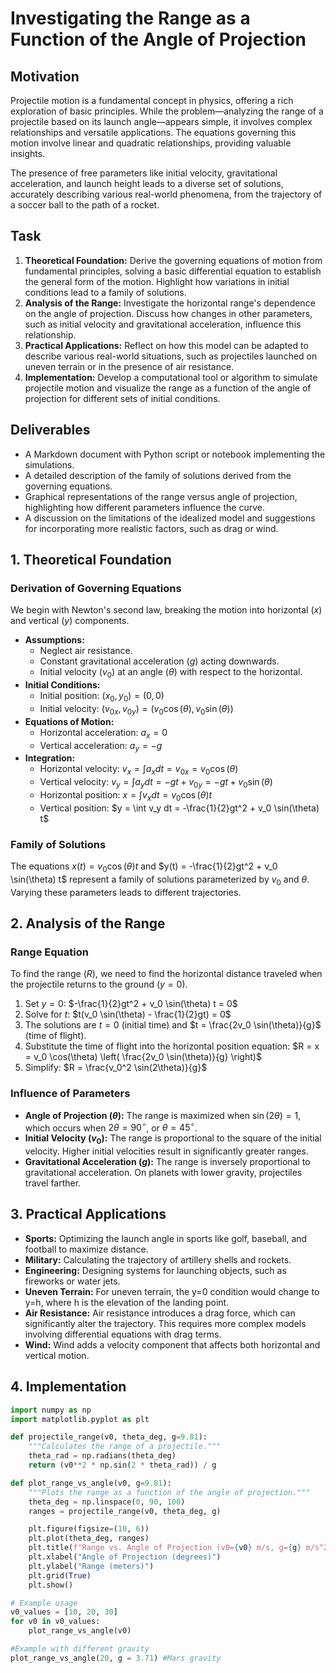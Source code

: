 # Investigating the Range as a Function of the Angle of Projection

## Motivation

Projectile motion is a fundamental concept in physics, offering a rich exploration of basic principles. While the problem—analyzing the range of a projectile based on its launch angle—appears simple, it involves complex relationships and versatile applications. The equations governing this motion involve linear and quadratic relationships, providing valuable insights.

The presence of free parameters like initial velocity, gravitational acceleration, and launch height leads to a diverse set of solutions, accurately describing various real-world phenomena, from the trajectory of a soccer ball to the path of a rocket.

## Task

1.  **Theoretical Foundation:** Derive the governing equations of motion from fundamental principles, solving a basic differential equation to establish the general form of the motion. Highlight how variations in initial conditions lead to a family of solutions.
2.  **Analysis of the Range:** Investigate the horizontal range's dependence on the angle of projection. Discuss how changes in other parameters, such as initial velocity and gravitational acceleration, influence this relationship.
3.  **Practical Applications:** Reflect on how this model can be adapted to describe various real-world situations, such as projectiles launched on uneven terrain or in the presence of air resistance.
4.  **Implementation:** Develop a computational tool or algorithm to simulate projectile motion and visualize the range as a function of the angle of projection for different sets of initial conditions.

## Deliverables

* A Markdown document with Python script or notebook implementing the simulations.
* A detailed description of the family of solutions derived from the governing equations.
* Graphical representations of the range versus angle of projection, highlighting how different parameters influence the curve.
* A discussion on the limitations of the idealized model and suggestions for incorporating more realistic factors, such as drag or wind.

## 1. Theoretical Foundation

### Derivation of Governing Equations

We begin with Newton's second law, breaking the motion into horizontal ($x$) and vertical ($y$) components.

* **Assumptions:**
    * Neglect air resistance.
    * Constant gravitational acceleration ($g$) acting downwards.
    * Initial velocity ($v_0$) at an angle ($\theta$) with respect to the horizontal.
* **Initial Conditions:**
    * Initial position: $(x_0, y_0) = (0, 0)$
    * Initial velocity: $(v_{0x}, v_{0y}) = (v_0 \cos(\theta), v_0 \sin(\theta))$
* **Equations of Motion:**
    * Horizontal acceleration: $a_x = 0$
    * Vertical acceleration: $a_y = -g$
* **Integration:**
    * Horizontal velocity: $v_x = \int a_x dt = v_{0x} = v_0 \cos(\theta)$
    * Vertical velocity: $v_y = \int a_y dt = -gt + v_{0y} = -gt + v_0 \sin(\theta)$
    * Horizontal position: $x = \int v_x dt = v_0 \cos(\theta) t$
    * Vertical position: $y = \int v_y dt = -\frac{1}{2}gt^2 + v_0 \sin(\theta) t$

### Family of Solutions

The equations $x(t) = v_0 \cos(\theta) t$ and $y(t) = -\frac{1}{2}gt^2 + v_0 \sin(\theta) t$ represent a family of solutions parameterized by $v_0$ and $\theta$. Varying these parameters leads to different trajectories.

## 2. Analysis of the Range

### Range Equation

To find the range ($R$), we need to find the horizontal distance traveled when the projectile returns to the ground ($y = 0$).

1.  Set $y = 0$: $-\frac{1}{2}gt^2 + v_0 \sin(\theta) t = 0$
2.  Solve for $t$: $t(v_0 \sin(\theta) - \frac{1}{2}gt) = 0$
3.  The solutions are $t = 0$ (initial time) and $t = \frac{2v_0 \sin(\theta)}{g}$ (time of flight).
4.  Substitute the time of flight into the horizontal position equation: $R = x = v_0 \cos(\theta) \left( \frac{2v_0 \sin(\theta)}{g} \right)$
5.  Simplify: $R = \frac{v_0^2 \sin(2\theta)}{g}$

### Influence of Parameters

* **Angle of Projection ($\theta$):** The range is maximized when $\sin(2\theta) = 1$, which occurs when $2\theta = 90^\circ$, or $\theta = 45^\circ$.
* **Initial Velocity ($v_0$):** The range is proportional to the square of the initial velocity. Higher initial velocities result in significantly greater ranges.
* **Gravitational Acceleration ($g$):** The range is inversely proportional to gravitational acceleration. On planets with lower gravity, projectiles travel farther.

## 3. Practical Applications

* **Sports:** Optimizing the launch angle in sports like golf, baseball, and football to maximize distance.
* **Military:** Calculating the trajectory of artillery shells and rockets.
* **Engineering:** Designing systems for launching objects, such as fireworks or water jets.
* **Uneven Terrain:** For uneven terrain, the y=0 condition would change to y=h, where h is the elevation of the landing point.
* **Air Resistance:** Air resistance introduces a drag force, which can significantly alter the trajectory. This requires more complex models involving differential equations with drag terms.
* **Wind:** Wind adds a velocity component that affects both horizontal and vertical motion.

## 4. Implementation

```python
import numpy as np
import matplotlib.pyplot as plt

def projectile_range(v0, theta_deg, g=9.81):
    """Calculates the range of a projectile."""
    theta_rad = np.radians(theta_deg)
    return (v0**2 * np.sin(2 * theta_rad)) / g

def plot_range_vs_angle(v0, g=9.81):
    """Plots the range as a function of the angle of projection."""
    theta_deg = np.linspace(0, 90, 100)
    ranges = projectile_range(v0, theta_deg, g)

    plt.figure(figsize=(10, 6))
    plt.plot(theta_deg, ranges)
    plt.title(f"Range vs. Angle of Projection (v0={v0} m/s, g={g} m/s^2)")
    plt.xlabel("Angle of Projection (degrees)")
    plt.ylabel("Range (meters)")
    plt.grid(True)
    plt.show()

# Example usage
v0_values = [10, 20, 30]
for v0 in v0_values:
    plot_range_vs_angle(v0)

#Example with different gravity
plot_range_vs_angle(20, g = 3.71) #Mars gravity




